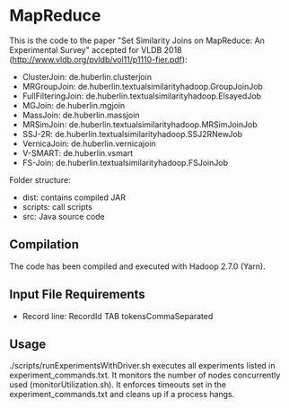 # MapReduce

This is the code to the paper "Set Similarity Joins on MapReduce: An Experimental Survey" accepted for VLDB 2018 (http://www.vldb.org/pvldb/vol11/p1110-fier.pdf):
* ClusterJoin: de.huberlin.clusterjoin
* MRGroupJoin: de.huberlin.textualsimilarityhadoop.GroupJoinJob
* FullFilteringJoin: de.huberlin.textualsimilarityhadoop.ElsayedJob
* MGJoin: de.huberlin.mgjoin
* MassJoin: de.huberlin.massjoin
* MRSimJoin: de.huberlin.textualsimilarityhadoop.MRSimJoinJob
* SSJ-2R: de.huberlin.textualsimilarityhadoop.SSJ2RNewJob
* VernicaJoin: de.huberlin.vernicajoin
* V-SMART: de.huberlin.vsmart
* FS-Join: de.huberlin.textualsimilarityhadoop.FSJoinJob

Folder structure:
* dist: contains compiled JAR
* scripts: call scripts
* src: Java source code

## Compilation
The code has been compiled and executed with Hadoop 2.7.0 (Yarn). 

## Input File Requirements
* Record line: RecordId TAB tokensCommaSeparated

## Usage
./scripts/runExperimentsWithDriver.sh executes all experiments listed in experiment_commands.txt. It monitors the number of nodes concurrently used (monitorUtilization.sh). It enforces timeouts set in the experiment_commands.txt and cleans up if a process hangs. 
